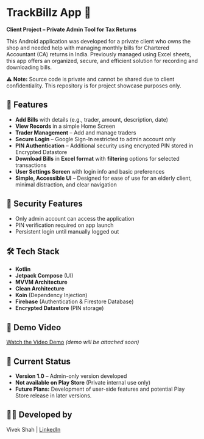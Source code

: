 # TrackBillz App 📑

**Client Project – Private Admin Tool for Tax Returns**

This Android application was developed for a private client who owns the shop and needed help with managing monthly bills for Chartered Accountant (CA) returns in India. Previously managed using Excel sheets, this app offers an organized, secure, and efficient solution for recording and downloading bills.

⚠️ **Note:** Source code is private and cannot be shared due to client confidentiality. This repository is for project showcase purposes only.

## 📱 Features
- **Add Bills** with details (e.g., trader, amount, description, date)
- **View Records** in a simple Home Screen
- **Trader Management** – Add and manage traders
- **Secure Login** – Google Sign-In restricted to admin account only
- **PIN Authentication** – Additional security using encrypted PIN stored in Encrypted Datastore
- **Download Bills** in **Excel format** with **filtering** options for selected transactions
- **User Settings Screen** with login info and basic preferences
- **Simple, Accessible UI** – Designed for ease of use for an elderly client, minimal distraction, and clear navigation

## 🔐 Security Features
- Only admin account can access the application
- PIN verification required on app launch
- Persistent login until manually logged out

## 🛠 Tech Stack
- **Kotlin**
- **Jetpack Compose** (UI)
- **MVVM Architecture**
- **Clean Architecture**
- **Koin** (Dependency Injection)
- **Firebase** (Authentication & Firestore Database)
- **Encrypted Datastore** (PIN storage)

## 🎥 Demo Video
[Watch the Video Demo](#) *(demo will be attached soon)*

## 🚀 Current Status
- **Version 1.0** – Admin-only version developed
- **Not available on Play Store** (Private internal use only)
- **Future Plans:** Development of user-side features and potential Play Store release in later versions.

## 👨‍💻 Developed by
Vivek Shah | [LinkedIn](https://www.linkedin.com/in/vivek-shah-36883a235/)
